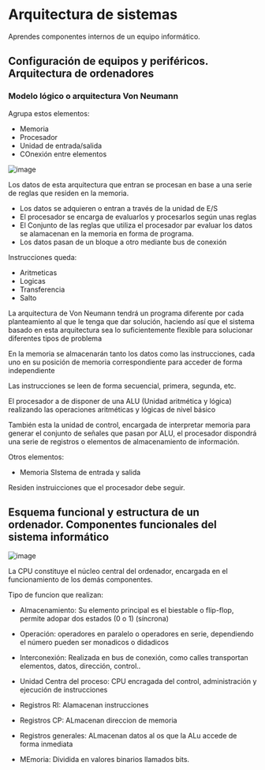 # Arquitectura de sistemas

Aprendes componentes internos de un equipo informático.

## Configuración de equipos y periféricos. Arquitectura de ordenadores

### Modelo lógico o arquitectura Von Neumann

Agrupa estos elementos:

- Memoria
- Procesador
- Unidad de entrada/salida
- COnexión entre elementos

![image](https://github.com/user-attachments/assets/5a3be8e1-b6aa-4c96-a529-4ec0052aa853)

Los datos de esta arquitectura que entran se procesan en base a una serie de reglas que residen en la memoria.

- Los datos se adquieren o entran a través de la unidad de E/S
- El procesador se encarga de evaluarlos y procesarlos según unas reglas
- El Conjunto de las reglas que utiliza el procesador par evaluar los datos se alamacenan en la memoria en forma de programa.
- Los datos pasan de un bloque a otro mediante bus de conexión

Instrucciones queda:

- Aritmeticas
- Logicas
- Transferencia
- Salto

La arquitectura de Von Neumann tendrá un programa diferente por
cada planteamiento al que le tenga que dar solución, haciendo así
que el sistema basado en esta arquitectura sea lo suficientemente
flexible para solucionar diferentes tipos de problema

En la memoria se almacenarán tanto los datos como las instrucciones,
cada uno en su posición de memoria correspondiente para acceder
de forma independiente

Las instrucciones se leen de forma secuencial, primera, segunda, etc.

El procesador a de disponer  de una ALU (Unidad aritmética y lógica) realizando las operaciones aritméticas y lógicas de nivel básico

También esta la unidad de control, encargada de interpretar memoria para generar el conjunto de señales que pasan por ALU, el procesador dispondrá una serie de registros o elementos de almacenamiento de información.

Otros elementos:

- Memoria
SIstema de entrada y salida

Residen instruicciones que el procesador debe seguir.

## Esquema funcional y estructura de un ordenador. Componentes funcionales del sistema informático

![image](https://github.com/user-attachments/assets/63e8cc99-1a75-432f-bad9-a93951a6c02a)

La CPU constituye el núcleo central del ordenador, encargada en el funcionamiento de los demás componentes.

Tipo de funcion que realizan:

- Almacenamiento: Su elemento principal es el biestable o flip-flop, permite adopar dos estados (0 o 1) (síncrona)
- Operación: operadores en paralelo o operadores en serie, dependiendo el número pueden ser monadicos o didadicos
- Interconexión: Realizada en bus de conexión, como calles transportan elementos, datos, dirección, control..
- Unidad Centra del proceso: CPU encragada del control, administración y ejecución de instrucciones

- Registros RI: Alamacenan instrucciones
- Registros CP: ALmacenan direccion de memoria
- Registros generales: ALmacenan datos al os que la ALu accede de forma inmediata

- MEmoria: Dividida en valores binarios llamados bits.



